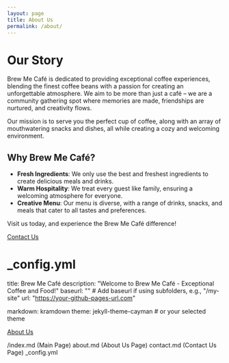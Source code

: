```yaml
---
layout: page
title: About Us
permalink: /about/
---
```


# Our Story

Brew Me Café is dedicated to providing exceptional coffee experiences, blending the finest coffee beans with a passion for creating an unforgettable atmosphere. We aim to be more than just a café – we are a community gathering spot where memories are made, friendships are nurtured, and creativity flows.

Our mission is to serve you the perfect cup of coffee, along with an array of mouthwatering snacks and dishes, all while creating a cozy and welcoming environment.

## Why Brew Me Café?
- **Fresh Ingredients**: We only use the best and freshest ingredients to create delicious meals and drinks.
- **Warm Hospitality**: We treat every guest like family, ensuring a welcoming atmosphere for everyone.
- **Creative Menu**: Our menu is diverse, with a range of drinks, snacks, and meals that cater to all tastes and preferences.

Visit us today, and experience the Brew Me Café difference!

[Contact Us](contact.html)

# _config.yml

title: Brew Me Café
description: "Welcome to Brew Me Café - Exceptional Coffee and Food!"
baseurl: "" # Add baseurl if using subfolders, e.g., "/my-site"
url: "https://your-github-pages-url.com"

markdown: kramdown
theme: jekyll-theme-cayman  # or your selected theme

[About Us](/about/)

/index.md (Main Page)
about.md (About Us Page)
contact.md (Contact Us Page)
_config.yml
